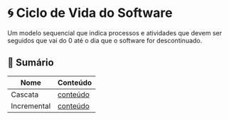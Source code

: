 # 🌀 Ciclo de Vida do Software
Um modelo sequencial que indica processos e atividades que devem ser seguidos que vai do 0 até o dia que o software for descontinuado.

## 📕 Sumário
| Nome | Conteúdo |
| - | - |
| Cascata | [conteúdo](castata.md) |
| Incremental | [conteúdo](incremental.md) |
